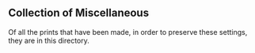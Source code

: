 ## Collection of Miscellaneous

Of all the prints that have been made, in order to preserve these settings, they are in this directory.